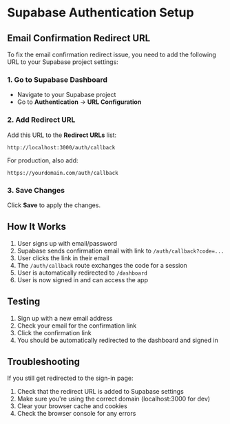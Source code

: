 # Supabase Authentication Setup

## Email Confirmation Redirect URL

To fix the email confirmation redirect issue, you need to add the following URL to your Supabase project settings:

### 1. Go to Supabase Dashboard
- Navigate to your Supabase project
- Go to **Authentication** → **URL Configuration**

### 2. Add Redirect URL
Add this URL to the **Redirect URLs** list:
```
http://localhost:3000/auth/callback
```

For production, also add:
```
https://yourdomain.com/auth/callback
```

### 3. Save Changes
Click **Save** to apply the changes.

## How It Works

1. User signs up with email/password
2. Supabase sends confirmation email with link to `/auth/callback?code=...`
3. User clicks the link in their email
4. The `/auth/callback` route exchanges the code for a session
5. User is automatically redirected to `/dashboard`
6. User is now signed in and can access the app

## Testing

1. Sign up with a new email address
2. Check your email for the confirmation link
3. Click the confirmation link
4. You should be automatically redirected to the dashboard and signed in

## Troubleshooting

If you still get redirected to the sign-in page:
1. Check that the redirect URL is added to Supabase settings
2. Make sure you're using the correct domain (localhost:3000 for dev)
3. Clear your browser cache and cookies
4. Check the browser console for any errors
